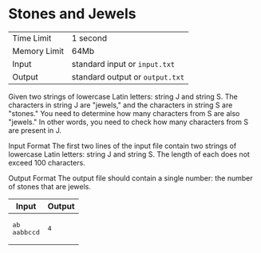 # Stones and Jewels

<table>
  <tr>
    <td>Time Limit</td>
    <td>1 second</td>
  </tr>
  <tr>
    <td>Memory Limit</td>
    <td>64Mb</td>
  </tr>
  <tr>
    <td>Input</td>
    <td>standard input or <code>input.txt</code></td>
  </tr>
  <tr>
    <td>Output</td>
    <td>standard output or <code>output.txt</code></td>
  </tr>
</table>
Given two strings of lowercase Latin letters: string J and string S. The characters in string J are "jewels," and the characters in string S are "stones." You need to determine how many characters from S are also "jewels." In other words, you need to check how many characters from S are present in J.

Input Format
The first two lines of the input file contain two strings of lowercase Latin letters: string J and string S. The length of each does
not exceed 100 characters.

Output Format
The output file should contain a single number: the number of stones that are jewels.

<table>
  <thead>
     <tr>
        <th>Input</th>
        <th>Output</th>
     </tr>
  </thead>
  <tbody>
     <tr>
        <td><pre>ab
aabbccd</pre></td>
        <td><pre>4</pre></td>
     </tr>
  </tbody>
</table>